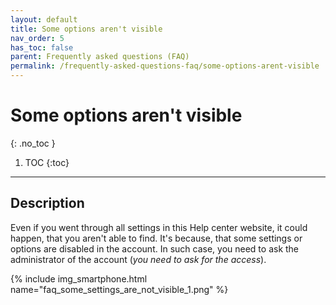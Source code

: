 ```yaml
---
layout: default
title: Some options aren't visible
nav_order: 5
has_toc: false
parent: Frequently asked questions (FAQ)
permalink: /frequently-asked-questions-faq/some-options-arent-visible
---
```


# Some options aren't visible
{: .no_toc }

1. TOC
{:toc}

---

## Description
Even if you went through all settings in this Help center website, it could happen, that you aren't able to find. It's because, that some settings or options are disabled in the account. In such case, you need to ask the administrator of the account (_you need to ask for the access_).

{% include img_smartphone.html name="faq_some_settings_are_not_visible_1.png" %}